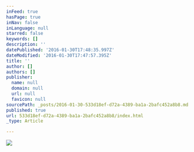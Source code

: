```yaml
---
inFeed: true
hasPage: true
inNav: false
inLanguage: null
starred: false
keywords: []
description: ''
datePublished: '2016-01-30T17:48:35.997Z'
dateModified: '2016-01-30T17:47:57.395Z'
title: ''
author: []
authors: []
publisher:
  name: null
  domain: null
  url: null
  favicon: null
sourcePath: _posts/2016-01-30-533d18ef-d72a-4389-ba1a-2bafc452a8b8.md
published: true
url: 533d18ef-d72a-4389-ba1a-2bafc452a8b8/index.html
_type: Article

---
```

![](https://the-grid-user-content.s3-us-west-2.amazonaws.com/5b49ba81-25e3-423c-8089-c68d78e2a8f4.jpg)